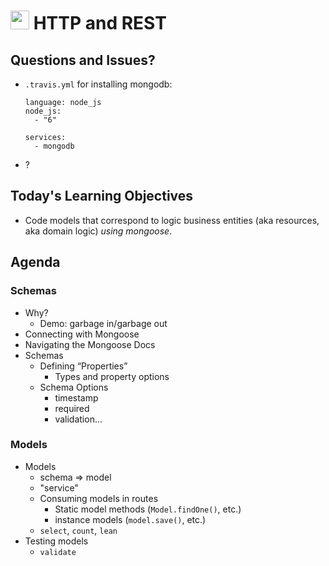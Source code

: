 <img src="https://cloud.githubusercontent.com/assets/478864/22186847/68223ce6-e0b1-11e6-8a62-0e3edc96725e.png" width=30> HTTP and REST
===

## Questions and Issues?

* `.travis.yml` for installing mongodb:
    ```
    language: node_js
    node_js:
      - "6"
    
    services:
      - mongodb
    ```

* ?

## Today's Learning Objectives

* Code models that correspond to logic business entities 
(aka resources, aka domain logic) _using mongoose_. 

## Agenda

### Schemas
* Why?
	* Demo: garbage in/garbage out
* Connecting with Mongoose
* Navigating the Mongoose Docs
* Schemas
	* Defining “Properties”
		* Types and property options
	* Schema Options
		* timestamp
		* required
		* validation...

### Models
* Models
	* schema => model
	* "service"
	* Consuming models in routes
		* Static model methods (`Model.findOne()`, etc.)
		* instance models (`model.save()`, etc.)
    * `select`, `count`, `lean`
* Testing models
	* `validate`
	 
